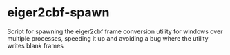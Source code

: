 # eiger2cbf-spawn
Script for spawning the eiger2cbf frame conversion utility for windows over multiple processes, speeding it up and avoiding a bug where the utility writes blank frames
